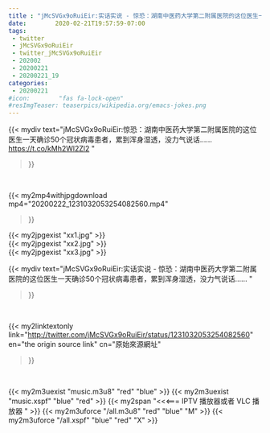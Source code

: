 ```yaml
---
title : "jMcSVGx9oRuiEir:实话实说 - 惊恐：湖南中医药大学第二附属医院的这位医生一天确诊50个冠状病毒患者，累到浑身湿透，没力气说话…… "
date:        2020-02-21T19:57:59-07:00
tags:
 - twitter
 - jMcSVGx9oRuiEir
 - twitter_jMcSVGx9oRuiEir
 - 202002
 - 20200221
 - 20200221_19
categories:
 - 20200221
#icon:        "fas fa-lock-open"
#resImgTeaser: teaserpics/wikipedia.org/emacs-jokes.png
---
```


{{< mydiv text="jMcSVGx9oRuiEir:惊恐：湖南中医药大学第二附属医院的这位医生一天确诊50个冠状病毒患者，累到浑身湿透，没力气说话…… https://t.co/kMh2Wl2Zl2 "
>}}
<br>


{{< my2mp4withjpgdownload mp4="20200222_1231032053254082560.mp4"
>}}

{{< my2jpgexist "xx1.jpg" >}}<br>
{{< my2jpgexist "xx2.jpg" >}}<br>
{{< my2jpgexist "xx3.jpg" >}}<br>



{{< mydiv text="jMcSVGx9oRuiEir:实话实说 - 惊恐：湖南中医药大学第二附属医院的这位医生一天确诊50个冠状病毒患者，累到浑身湿透，没力气说话…… "
>}}
<br>

{{< my2linktextonly link="http://twitter.com/jMcSVGx9oRuiEir/status/1231032053254082560"
en="the origin source link" cn="原始來源網址"
>}}


<br>

{{< my2m3uexist "music.m3u8" "red"  "blue" >}} {{< my2m3uexist "music.xspf" "blue" "red"  >}} {{< my2span "<<<=== IPTV 播放器或者 VLC 播放器 " >}} {{< my2m3uforce "/all.m3u8" "red"  "blue" "M" >}} {{< my2m3uforce "/all.xspf" "blue" "red"  "X" >}} 
